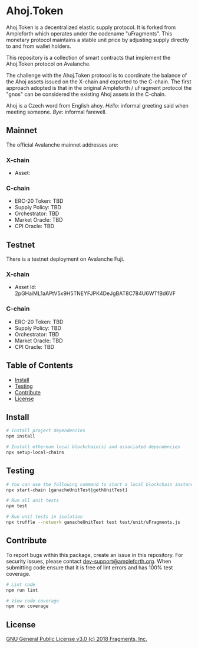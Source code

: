 # Ahoj.Token

Ahoj.Token is a decentralized elastic supply protocol. It is forked from Ampleforth which operates under the codename "uFragments". This monetary protocol maintains a stable unit price by adjusting supply directly to and from wallet holders.

This repository is a collection of smart contracts that implement the Ahoj.Token protocol on Avalanche.

The challenge with the Ahoj.Token protocol is to coordinate the balance of the Ahoj assets issued on the X-chain and exported to the C-chain. The first approach adopted is that in the original Ampleforth / uFragment protocol the "gnos" can be considered the existing Ahoj assets in the C-chain.

Ahoj is a Czech word from English ahoy. *Hello*: informal greeting said when meeting someone. *Bye*: informal farewell.

## Mainnet
The official Avalanche mainnet addresses are:
### X-chain
- Asset:

### C-chain
- ERC-20 Token: TBD
- Supply Policy: TBD
- Orchestrator: TBD
- Market Oracle: TBD
- CPI Oracle: TBD

## Testnet
There is a testnet deployment on Avalanche Fuji.
### X-chain
- Asset Id: 2pGHaiML1aAPtV5x9H5TNEYFJPK4DeJgBAT8C784U6WTfBd6VF

### C-chain
- ERC-20 Token: TBD
- Supply Policy: TBD
- Orchestrator: TBD
- Market Oracle: TBD
- CPI Oracle: TBD

## Table of Contents

- [Install](#install)
- [Testing](#testing)
- [Contribute](#contribute)
- [License](#license)


## Install

```bash
# Install project dependencies
npm install

# Install ethereum local blockchain(s) and associated dependencies
npx setup-local-chains
```

## Testing

``` bash
# You can use the following command to start a local blockchain instance
npx start-chain [ganacheUnitTest|gethUnitTest]

# Run all unit tests
npm test

# Run unit tests in isolation
npx truffle --network ganacheUnitTest test test/unit/uFragments.js
```

## Contribute

To report bugs within this package, create an issue in this repository.
For security issues, please contact dev-support@ampleforth.org.
When submitting code ensure that it is free of lint errors and has 100% test coverage.

``` bash
# Lint code
npm run lint

# View code coverage
npm run coverage
```

## License

[GNU General Public License v3.0 (c) 2018 Fragments, Inc.](./LICENSE)
